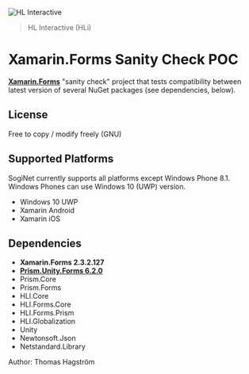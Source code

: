 ![HL Interactive](https://www.dropbox.com/s/fdyzvkso9zs9ndf/HLi.Signature.DVDs.jpg?dl=1)
> HL Interactive (HLi)

# Xamarin.Forms Sanity Check POC #
**[Xamarin.Forms](https://www.xamarin.com/forms "Forms on xamarin.com")** "sanity check" project that tests compatibility between latest version of several NuGet packages (see dependencies, below).

## License ##
Free to copy / modify freely (GNU)

## Supported Platforms ##
SogiNet currently supports all platforms except Windows Phone 8.1. Windows Phones can use Windows 10 (UWP) version.  

* Windows 10 UWP
* Xamarin Android
* Xamarin iOS

## Dependencies ##

* **Xamarin.Forms 2.3.2.127**
* **[Prism.Unity.Forms 6.2.0](https://github.com/PrismLibrary/Prism "Prism on GitHub")**
* Prism.Core
* Prism.Forms
* HLI.Core
* HLI.Forms.Core
* HLI.Forms.Prism
* HLI.Globalization
* Unity
* Newtonsoft.Json
* Netstandard.Library


Author: Thomas Hagström  
